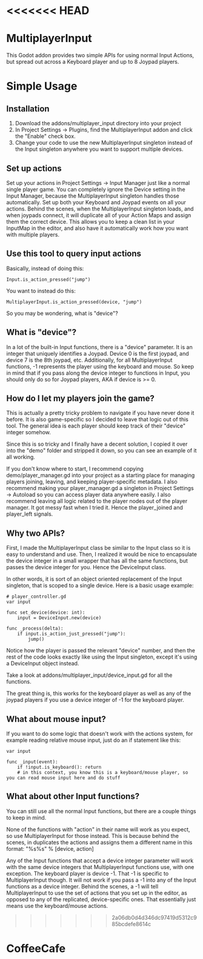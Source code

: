 <<<<<<< HEAD
=======
# MultiplayerInput
This Godot addon provides two simple APIs for using normal Input Actions, but spread out across a Keyboard player and up to 8 Joypad players.


# Simple Usage

## Installation
1. Download the addons/multiplayer_input directory into your project
1. In Project Settings -> Plugins, find the MultiplayerInput addon and click the "Enable" check box.
1. Change your code to use the new MultiplayerInput singleton instead of the Input singleton anywhere you want to support multiple devices.

## Set up actions
Set up your actions in Project Settings -> Input Manager just like a normal single player game.
You can completely ignore the Device setting in the Input Manager, because the MultiplayerInput singleton handles those automatically.
Set up both your Keyboard and Joypad events on all your actions.
Behind the scenes, when the MultiplayerInput singleton loads, and when joypads connect, it will duplicate all of your Action Maps and assign them the correct device.
This allows you to keep a clean list in your InputMap in the editor, and also have it automatically work how you want with multiple players.

## Use this tool to query input actions
Basically, instead of doing this:

```
Input.is_action_pressed("jump")
```

You want to instead do this:

```
MultiplayerInput.is_action_pressed(device, "jump")
```

So you may be wondering, what is "device"?

## What is "device"?
In a lot of the built-in Input functions, there is a "device" parameter.
It is an integer that uniquely identifies a Joypad.
Device 0 is the first joypad, and device 7 is the 8th joypad, etc.
Additionally, for all MultiplayerInput functions, -1 represents the player using the keyboard and mouse.
So keep in mind that if you pass along the device integer to functions in Input, you should only do so for Joypad players, AKA if device is >= 0.

## How do I let my players join the game?
This is actually a pretty tricky problem to navigate if you have never done it before.
It is also game-specific so I decided to leave that logic out of this tool.
The general idea is each player should keep track of their "device" integer somehow.

Since this is so tricky and I finally have a decent solution, I copied it over into the "demo" folder and stripped it down, so you can see an example of it all working.

If you don't know where to start, I recommend copying demo/player_manager.gd into your project as a starting place for managing players joining, leaving, and keeping player-specific metadata.
I also recommend making your player_manager.gd a singleton in Project Settings -> Autoload so you can access player data anywhere easily.
I also recommend leaving all logic related to the player nodes out of the player manager. It got messy fast when I tried it. Hence the player_joined and player_left signals.

## Why two APIs?
First, I made the MultiplayerInput class be similar to the Input class so it is easy to understand and use.
Then, I realized it would be nice to encapsulate the device integer in a small wrapper that has all the same functions, but passes the device integer for you.
Hence the DeviceInput class.

In other words, it is sort of an object oriented replacement of the Input singleton, that is scoped to a single device.
Here is a basic usage example:

```
# player_controller.gd
var input

func set_device(device: int):
    input = DeviceInput.new(device)

func _process(delta):
    if input.is_action_just_pressed("jump"):
        jump()
```

Notice how the player is passed the relevant "device" number, and then the rest of the code looks exactly like using the Input singleton, except it's using a DeviceInput object instead.

Take a look at addons/multiplayer_input/device_input.gd for all the functions.

The great thing is, this works for the keyboard player as well as any of the joypad players if you use a device integer of -1 for the keyboard player.

## What about mouse input?
If you want to do some logic that doesn't work with the actions system, for example reading relative mouse input, just do an if statement like this:

```
var input

func _input(event):
    if !input.is_keyboard(): return
    # in this context, you know this is a keyboard/mouse player, so you can read mouse input here and do stuff
```

## What about other Input functions?
You can still use all the normal Input functions, but there are a couple things to keep in mind.

None of the functions with "action" in their name will work as you expect, so use MultiplayerInput for those instead.
This is because behind the scenes, in duplicates the actions and assigns them a different name in this format: "%s%s" % [device, action]

Any of the Input functions that accept a device integer parameter will work with the same device integers that MultiplayerInput functions use, with one exception.
The keyboard player is device -1.
That -1 is specific to MultiplayerInput though.
It will not work if you pass a -1 into any of the Input functions as a device integer.
Behind the scenes, a -1 will tell MultiplayerInput to use the set of actions that you set up in the editor, as opposed to any of the replicated, device-specific ones.
That essentially just means use the keyboard/mouse actions.
>>>>>>> 2a06db0d4d346dc97419d5312c985bcdefe8614c
# CoffeeCafe
